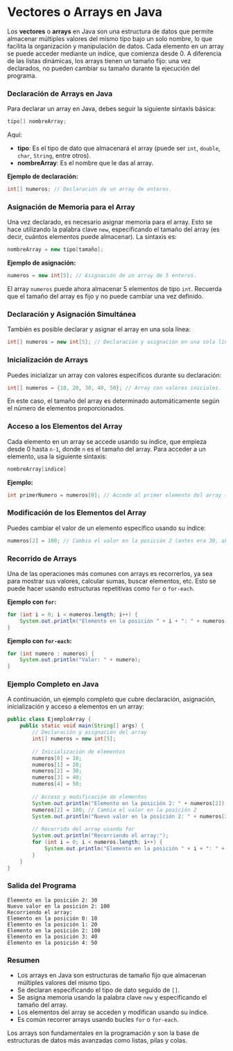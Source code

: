 # Vectores o Arrays en Java

Los **vectores** o **arrays** en Java son una estructura de datos que permite almacenar múltiples valores del mismo tipo bajo un solo nombre, lo que facilita la organización y manipulación de datos. Cada elemento en un array se puede acceder mediante un índice, que comienza desde 0. A diferencia de las listas dinámicas, los arrays tienen un tamaño fijo: una vez declarados, no pueden cambiar su tamaño durante la ejecución del programa.

### Declaración de Arrays en Java

Para declarar un array en Java, debes seguir la siguiente sintaxis básica:

```java
tipo[] nombreArray;
```

Aquí:

- **tipo**: Es el tipo de dato que almacenará el array (puede ser `int`, `double`, `char`, `String`, entre otros).
- **nombreArray**: Es el nombre que le das al array.

**Ejemplo de declaración:**

```java
int[] numeros; // Declaración de un array de enteros.
```

### Asignación de Memoria para el Array

Una vez declarado, es necesario asignar memoria para el array. Esto se hace utilizando la palabra clave `new`, especificando el tamaño del array (es decir, cuántos elementos puede almacenar). La sintaxis es:

```java
nombreArray = new tipo[tamaño];
```

**Ejemplo de asignación:**

```java
numeros = new int[5]; // Asignación de un array de 5 enteros.
```

El array `numeros` puede ahora almacenar 5 elementos de tipo `int`. Recuerda que el tamaño del array es fijo y no puede cambiar una vez definido.

### Declaración y Asignación Simultánea

También es posible declarar y asignar el array en una sola línea:

```java
int[] numeros = new int[5]; // Declaración y asignación en una sola línea.
```

### Inicialización de Arrays

Puedes inicializar un array con valores específicos durante su declaración:

```java
int[] numeros = {10, 20, 30, 40, 50}; // Array con valores iniciales.
```

En este caso, el tamaño del array es determinado automáticamente según el número de elementos proporcionados.

### Acceso a los Elementos del Array

Cada elemento en un array se accede usando su índice, que empieza desde 0 hasta `n-1`, donde `n` es el tamaño del array. Para acceder a un elemento, usa la siguiente sintaxis:

```java
nombreArray[indice]
```

**Ejemplo:**

```java
int primerNumero = numeros[0]; // Accede al primer elemento del array (valor 10).
```

### Modificación de los Elementos del Array

Puedes cambiar el valor de un elemento específico usando su índice:

```java
numeros[2] = 100; // Cambia el valor en la posición 2 (antes era 30, ahora es 100).
```

### Recorrido de Arrays

Una de las operaciones más comunes con arrays es recorrerlos, ya sea para mostrar sus valores, calcular sumas, buscar elementos, etc. Esto se puede hacer usando estructuras repetitivas como `for` o `for-each`.

**Ejemplo con `for`:**

```java
for (int i = 0; i < numeros.length; i++) {
    System.out.println("Elemento en la posición " + i + ": " + numeros[i]);
}
```

**Ejemplo con `for-each`:**

```java
for (int numero : numeros) {
    System.out.println("Valor: " + numero);
}
```

### Ejemplo Completo en Java

A continuación, un ejemplo completo que cubre declaración, asignación, inicialización y acceso a elementos en un array:

```java
public class EjemploArray {
    public static void main(String[] args) {
        // Declaración y asignación del array
        int[] numeros = new int[5];
        
        // Inicialización de elementos
        numeros[0] = 10;
        numeros[1] = 20;
        numeros[2] = 30;
        numeros[3] = 40;
        numeros[4] = 50;
        
        // Acceso y modificación de elementos
        System.out.println("Elemento en la posición 2: " + numeros[2]); // Imprime 30
        numeros[2] = 100; // Cambia el valor en la posición 2
        System.out.println("Nuevo valor en la posición 2: " + numeros[2]); // Imprime 100
        
        // Recorrido del array usando for
        System.out.println("Recorriendo el array:");
        for (int i = 0; i < numeros.length; i++) {
            System.out.println("Elemento en la posición " + i + ": " + numeros[i]);
        }
    }
}
```

### Salida del Programa

```
Elemento en la posición 2: 30
Nuevo valor en la posición 2: 100
Recorriendo el array:
Elemento en la posición 0: 10
Elemento en la posición 1: 20
Elemento en la posición 2: 100
Elemento en la posición 3: 40
Elemento en la posición 4: 50
```

### Resumen

- Los arrays en Java son estructuras de tamaño fijo que almacenan múltiples valores del mismo tipo.
- Se declaran especificando el tipo de dato seguido de `[]`.
- Se asigna memoria usando la palabra clave `new` y especificando el tamaño del array.
- Los elementos del array se acceden y modifican usando su índice.
- Es común recorrer arrays usando bucles `for` o `for-each`.

Los arrays son fundamentales en la programación y son la base de estructuras de datos más avanzadas como listas, pilas y colas.